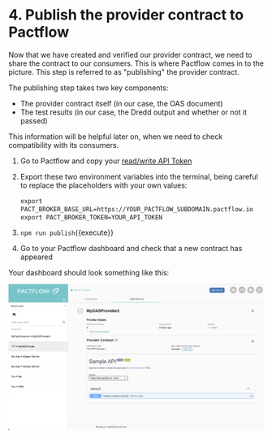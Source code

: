 # 4. Publish the provider contract to Pactflow

Now that we have created and verified our provider contract, we need to share the contract to our consumers. This is where Pactflow comes in to the picture. This step is referred to as "publishing" the provider contract.

The publishing step takes two key components:

- The provider contract itself (in our case, the OAS document)
- The test results (in our case, the Dredd output and whether or not it passed)

This information will be helpful later on, when we need to check compatibility with its consumers.

1. Go to Pactflow and copy your [read/write API Token](https://docs.pactflow.io/docs/getting-started/#configuring-your-api-token)
1. Export these two environment variables into the terminal, being careful to replace the placeholders with your own values:

   ```
   export PACT_BROKER_BASE_URL=https://YOUR_PACTFLOW_SUBDOMAIN.pactflow.io
   export PACT_BROKER_TOKEN=YOUR_API_TOKEN
   ```

1. `npm run publish`{{execute}}
1. Go to your Pactflow dashboard and check that a new contract has appeared

Your dashboard should look something like this:

![pactflow-dashboard-unverified](../../../../static/workshops/bi-directional/dashboard-provider-only.png)
